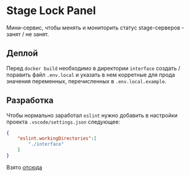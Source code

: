 # Stage Lock Panel

Мини-сервис, чтобы менять и мониторить статус stage-серверов - занят / не занят.

## Деплой

Перед `docker build` необходимо в директории `interface` создать / поравить файл `.env.local` и указать в нем корретные для прода значения переменных, перечисленных в `.env.local.example`.

## Разработка

Чтобы нормально заработал `eslint` нужно добавить в настройки проекта `.vscode/settings.json` следующее:

```json
{
    "eslint.workingDirectories":[
        "./interface"
    ]
}
```

Взято [отсюда](https://github.com/vuejs/eslint-plugin-vue/issues/976#issuecomment-555925022)